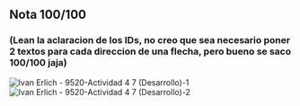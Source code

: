 ## Nota 100/100 

### (Lean la aclaracion de los IDs, no creo que sea necesario poner 2 textos para cada direccion de una flecha, pero bueno se saco 100/100 jaja)


![Ivan Erlich - 9520-Actividad 4 7 (Desarrollo)-1](https://github.com/jporro/AnalisisDeLaInformacion/assets/103942784/10851674-f556-4141-ac13-6e27b7de79cc)
![Ivan Erlich - 9520-Actividad 4 7 (Desarrollo)-2](https://github.com/jporro/AnalisisDeLaInformacion/assets/103942784/05a5f9b5-2e8d-4479-ad1a-da8719f64f21)
